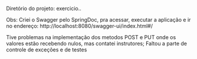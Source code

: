 Diretório do projeto:
exercicio\..

Obs: Criei o Swagger pelo SpringDoc, pra acessar, executar a aplicação e ir no endereço:
http://localhost:8080/swagger-ui/index.html#/


Tive problemas na implementação dos metodos POST e PUT onde os valores estão recebendo nulos, mas contatei instrutores;
Faltou a parte de controle de exceções e de testes